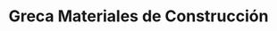 ---
title: "Greca Materiales de Construcción"
url: /parana/greca-materiales-de-construccion/
shop: comercio
---